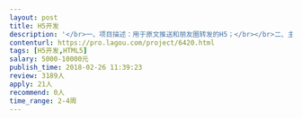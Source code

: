 ```yaml
---                
layout: post       
title: H5开发           
description: '</br>一、项目描述：用于原文推送和朋友圈转发的H5；</br></br>二、主要功能点：小动画播放，答题互动，创意和设计都已完成，需技术搭建开发；</br></br>三、人员要求：</br></br>1、有丰富的H5开发经验；</br>2、良好的沟通能力和契约精神。</br>'     
contenturl: https://pro.lagou.com/project/6420.html      
tags: [H5开发,HTML5]            
salary: 5000-10000元          
publish_time: 2018-02-26 11:39:23         
review: 3189人                   
apply: 21人                   
recommend: 0人                   
time_range: 2-4周              
---                 
```

